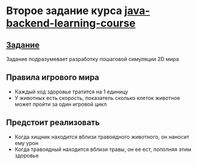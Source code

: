 # Второе задание курса [java-backend-learning-course](https://zhukovsd.github.io/java-backend-learning-course/)

## [Задание](https://zhukovsd.github.io/java-backend-learning-course/Projects/Simulation/)

Задание подразумевает разработку пошаговой симуляции 2D мира

## Правила игрового мира

* Каждый ход здоровье тратится на 1 единицу
* У животных есть скорость, показатель сколько клеток животное может пройти за один игровой цикл

## Предстоит реализовать

* Когда хищник находится вблизи травоядного животного, он наносит ему урон
* Когда травоядный находится вблизи травы, он ее ест, пополняя этим здоровье
